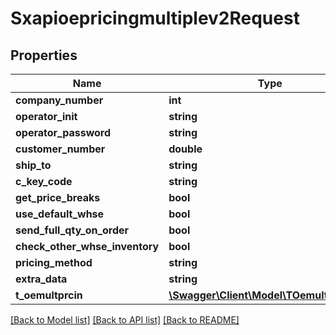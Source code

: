 # Sxapioepricingmultiplev2Request

## Properties
Name | Type | Description | Notes
------------ | ------------- | ------------- | -------------
**company_number** | **int** |  | [optional] 
**operator_init** | **string** |  | [optional] 
**operator_password** | **string** |  | [optional] 
**customer_number** | **double** |  | [optional] 
**ship_to** | **string** |  | [optional] 
**c_key_code** | **string** |  | [optional] 
**get_price_breaks** | **bool** |  | [optional] 
**use_default_whse** | **bool** |  | [optional] 
**send_full_qty_on_order** | **bool** |  | [optional] 
**check_other_whse_inventory** | **bool** |  | [optional] 
**pricing_method** | **string** |  | [optional] 
**extra_data** | **string** |  | [optional] 
**t_oemultprcin** | [**\Swagger\Client\Model\TOemultprcinReq**](TOemultprcinReq.md) |  | [optional] 

[[Back to Model list]](../README.md#documentation-for-models) [[Back to API list]](../README.md#documentation-for-api-endpoints) [[Back to README]](../README.md)


